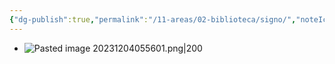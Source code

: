 ```yaml
---
{"dg-publish":true,"permalink":"/11-areas/02-biblioteca/signo/","noteIcon":""}
---
```


- ![Pasted image 20231204055601.png|200](/img/user/02%20Image/Pasted%20image%2020231204055601.png)